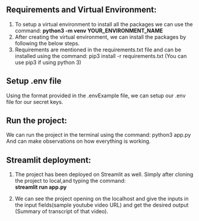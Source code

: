 ## Requirements and Virtual Environment:

1. To setup a virtual environment to install all the packages we can use the command: 
**python3 -m venv YOUR_ENVIRONMENT_NAME**
2. After creating the virtual environment, we can install the packages by following the below steps.
3. Requirements are mentioned in the requirements.txt file and can be installed using the command:  pip3 install -r requirements.txt
  (You can use pip3 if using python 3)

## Setup .env file
 Using the format provided in the .envExample file, we can setup our .env file for our secret keys.

## Run the project:
 We can run the project in the terminal using the command: python3 app.py
  And can make observations on how everything is working.

## Streamlit deployment:
1. The project has been deployed on Streamlit as well. Simply after cloning the project to local,and typing the command:       
**streamlit run app.py**

   
2. We can see the project opening on the localhost and give the inputs in the input fields(sample youtube video URL) and get the desired output (Summary of transcript of that video).


